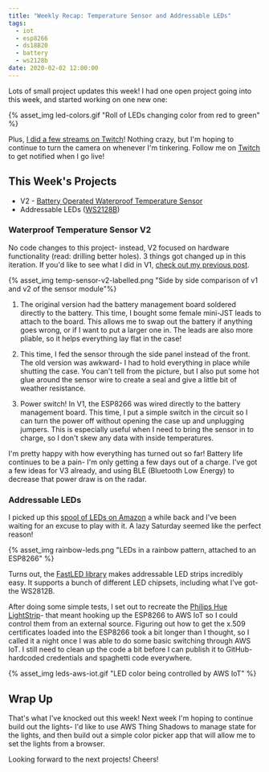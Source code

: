```yaml
---
title: "Weekly Recap: Temperature Sensor and Addressable LEDs"
tags:
  - iot
  - esp8266
  - ds18B20
  - battery
  - ws2128b
date: 2020-02-02 12:00:00
---
```


Lots of small project updates this week! I had one open project going into this week, and started working on one new one:

{% asset_img led-colors.gif "Roll of LEDs changing color from red to green" %}

Plus, [I did a few streams on Twitch](https://www.twitch.tv/rampage_wildcard)! Nothing crazy, but I'm hoping to continue to turn the camera on whenever I'm tinkering. Follow me on [Twitch](https://www.twitch.tv/rampage_wildcard) to get notified when I go live!

<!--more-->

## This Week's Projects
* V2 - [Battery Operated Waterproof Temperature Sensor](/2020/01/15/battery-operated-esp8266/)
* Addressable LEDs ([WS2128B](https://amzn.to/2RSZ0Qg))

### Waterproof Temperature Sensor V2
No code changes to this project- instead, V2 focused on hardware functionality (read: drilling better holes). 3 things got changed up in this iteration. If you'd like to see what I did in V1, [check out my previous post](/2020/01/15/battery-operated-esp8266/).

{% asset_img temp-sensor-v2-labelled.png "Side by side comparison of v1 and v2 of the sensor module"%}

1. The original version had the battery management board soldered directly to the battery. This time, I bought some female mini-JST leads to attach to the board. This allows me to swap out the battery if anything goes wrong, or if I want to put a larger one in. The leads are also more pliable, so it helps everything lay flat in the case!

2. This time, I fed the sensor through the side panel instead of the front. The old version was awkward- I had to hold everything in place while shutting the case. You can't tell from the picture, but I also put some hot glue around the sensor wire to create a seal and give a little bit of weather resistance.

3. Power switch! In V1, the ESP8266 was wired directly to the battery management board. This time, I put a simple switch in the circuit so I can turn the power off without opening the case up and unplugging jumpers. This is especially useful when I need to bring the sensor in to charge, so I don't skew any data with inside temperatures.

I'm pretty happy with how everything has turned out so far! Battery life continues to be a pain- I'm only getting a few days out of a charge. I've got a few ideas for V3 already, and using BLE (Bluetooth Low Energy) to decrease that power draw is on the radar.

### Addressable LEDs
I picked up this [spool of LEDs on Amazon](https://amzn.to/2RSZ0Qg) a while back and I've been waiting for an excuse to play with it. A lazy Saturday seemed like the perfect reason!

{% asset_img rainbow-leds.png "LEDs in a rainbow pattern, attached to an ESP8266" %}

Turns out, the [FastLED library](https://github.com/FastLED/FastLED) makes addressable LED strips incredibly easy. It supports a bunch of different LED chipsets, including what I've got- the WS2812B.

After doing some simple tests, I set out to recreate the [Philips Hue LightStrip](https://github.com/FastLED/FastLED)- that meant hooking up the ESP8266 to AWS IoT so I could control them from an external source. Figuring out how to get the x.509 certificates loaded into the ESP8266 took a bit longer than I thought, so I called it a night once I was able to do some basic switching through AWS IoT. I still need to clean up the code a bit before I can publish it to GitHub- hardcoded credentials and spaghetti code everywhere.

{% asset_img leds-aws-iot.gif "LED color being controlled by AWS IoT" %}

## Wrap Up
That's what I've knocked out this week! Next week I'm hoping to continue build out the lights- I'd like to use  AWS Thing Shadows to manage state for the lights, and then build out a simple color picker app that will allow me to set the lights from a browser.

Looking forward to the next projects! Cheers!